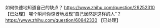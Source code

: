 如何快速地知道自己的缺点？	https://www.zhihu.com/question/29252310 【已处理】
哪个瞬间你惊讶地发现“自己居然是这样的人”？	https://www.zhihu.com/question/60842330 【已处理】
